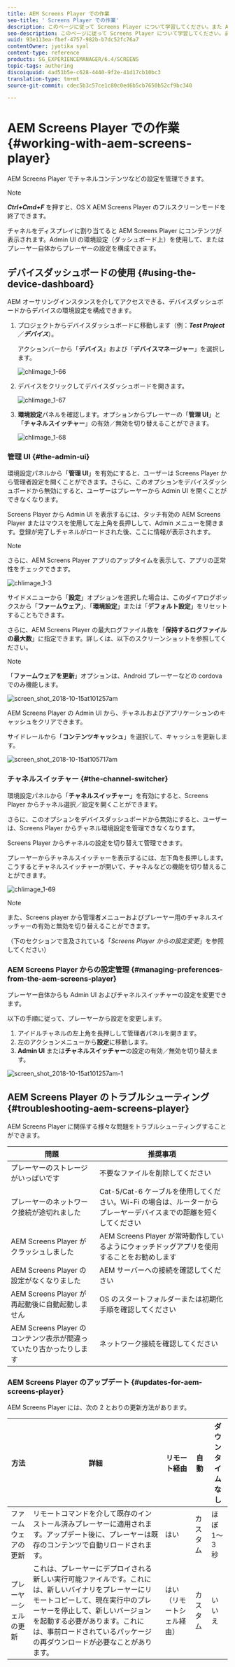 ```yaml
---
title: AEM Screens Player での作業
seo-title: ' Screens Player での作業'
description: このページに従って Screens Player について学習してください。また Admin UI とチャネルスイッチャーについても説明します。
seo-description: このページに従って Screens Player について学習してください。また Admin UI とチャネルスイッチャーについても説明します。
uuid: 93e113ea-fbef-4757-982b-b7dc52fc76a7
contentOwner: jyotika syal
content-type: reference
products: SG_EXPERIENCEMANAGER/6.4/SCREENS
topic-tags: authoring
discoiquuid: 4ad51b5e-c628-4440-9f2e-41d17cb10bc3
translation-type: tm+mt
source-git-commit: cdec5b3c57ce1c80c0ed6b5cb7650b52cf9bc340

---
```



# AEM Screens Player での作業{#working-with-aem-screens-player}

AEM Screens Player でチャネルコンテンツなどの設定を管理できます。

>[!NOTE]
>
>***Ctrl+Cmd+F*** を押すと、OS X AEM Screens Player のフルスクリーンモードを終了できます。

チャネルをディスプレイに割り当てると AEM Screens Player にコンテンツが表示されます。Admin UI の環境設定（ダッシュボード上）を使用して、またはプレーヤー自体からプレーヤーの設定を構成できます。

## デバイスダッシュボードの使用 {#using-the-device-dashboard}

AEM オーサリングインスタンスを介してアクセスできる、デバイスダッシュボードからデバイスの環境設定を構成できます。

1. プロジェクトからデバイスダッシュボードに移動します（例：***Test Project***／***デバイス***）。

   アクションバーから「**デバイス**」および「**デバイスマネージャー**」を選択します。

   ![chlimage_1-66](assets/chlimage_1-66.png)

1. デバイスをクリックしてデバイスダッシュボードを開きます。

   ![chlimage_1-67](assets/chlimage_1-67.png)

1. **環境設定**&#x200B;パネルを確認します。オプションからプレーヤーの「**管理 UI**」と「**チャネルスイッチャー**」の有効／無効を切り替えることができます。

   ![chlimage_1-68](assets/chlimage_1-68.png)

### 管理 UI {#the-admin-ui}

環境設定パネルから「**管理 UI**」を有効にすると、ユーザーは Screens Player から管理者設定を開くことができます。さらに、このオプションをデバイスダッシュボードから無効にすると、ユーザーはプレーヤーから Admin UI を開くことができなくなります。

Screens Player から Admin UI を表示するには、タッチ有効の AEM Screens Player またはマウスを使用して左上角を長押しして、Admin メニューを開きます。登録が完了しチャネルがロードされた後、ここに情報が表示されます。

>[!NOTE]
>
>さらに、AEM Screens Player アプリのアップタイムを表示して、アプリの正常性をチェックできます。

![chlimage_1-3](assets/chlimage_1-3.gif)

サイドメニューから「**設定**」オプションを選択した場合は、このダイアログボックスから「**ファームウェア**」、「**環境設定**」または「**デフォルト設定**」をリセットすることもできます。

さらに、AEM Screens Player の最大ログファイル数を「**保持するログファイルの最大数**」に指定できます。詳しくは、以下のスクリーンショットを参照してください。

>[!NOTE]
>
>「**ファームウェアを更新**」オプションは、Android プレーヤーなどの cordova でのみ機能します。

![screen_shot_2018-10-15at101257am](assets/screen_shot_2018-10-15at101257am.png)

AEM Screens Player の Admin UI から、チャネルおよびアプリケーションのキャッシュをクリアできます。

サイドレールから「**コンテンツキャッシュ**」を選択して、キャッシュを更新します。

![screen_shot_2018-10-15at105717am](assets/screen_shot_2018-10-15at105717am.png)

### チャネルスイッチャー {#the-channel-switcher}

環境設定パネルから「**チャネルスイッチャー**」を有効にすると、Screens Player からチャネル選択／設定を開くことができます。

さらに、このオプションをデバイスダッシュボードから無効にすると、ユーザーは、Screens Player からチャネル環境設定を管理できなくなります。

Screens Player からチャネルの設定を切り替えて管理できます。

プレーヤーからチャネルスイッチャーを表示するには、左下角を長押しします。こうするとチャネルスイッチャーが開いて、チャネルなどの機能を切り替えることができます。

![chlimage_1-69](assets/chlimage_1-69.png)

>[!NOTE]
>
>また、Screens player から管理者メニューおよびプレーヤー用のチャネルスイッチャーの有効と無効を切り替えることができます。
>
>（下のセクションで言及されている「*Screens Player からの設定変更*」を参照してください）

### AEM Screens Player からの設定管理 {#managing-preferences-from-the-aem-screens-player}

プレーヤー自体からも Admin UI およびチャネルスイッチャーの設定を変更できます。

以下の手順に従って、プレーヤーから設定を変更します。

1. アイドルチャネルの左上角を長押しして管理者パネルを開きます。
1. 左のアクションメニューから&#x200B;**設定**&#x200B;に移動します。
1. **Admin UI** または&#x200B;**チャネルスイッチャー**&#x200B;の設定の有効／無効を切り替えます。

![screen_shot_2018-10-15at101257am-1](assets/screen_shot_2018-10-15at101257am-1.png)

## AEM Screens Player のトラブルシューティング {#troubleshooting-aem-screens-player}

AEM Screens Player に関係する様々な問題をトラブルシューティングすることができます。

| **問題** | **推奨事項** |
|---|---|
| プレーヤーのストレージがいっぱいです | 不要なファイルを削除してください |
| プレーヤーのネットワーク接続が途切れました | Cat-5/Cat-6 ケーブルを使用してください。Wi-Fi の場合は、ルーターからプレーヤーデバイスまでの距離を短くしてください |
| AEM Screens Player がクラッシュしました | AEM Screens Player が常時動作しているようにウォッチドッグアプリを使用することをお勧めします |
| AEM Screens Player の設定がなくなりました | AEM サーバーへの接続を確認してください |
| AEM Screens Player が再起動後に自動起動しません | OS のスタートフォルダーまたは初期化手順を確認してください |
| AEM Screens Player のコンテンツ表示が間違っていたり古かったりします | ネットワーク接続を確認してください |

### AEM Screens Player のアップデート {#updates-for-aem-screens-player}

AEM Screens Player には、次の 2 とおりの更新方法があります。

| **方法** | **詳細** | **リモート経由** | **自動** | **ダウンタイムなし** |
|---|---|---|---|---|
| ファームウェアの更新 | リモートコマンドを介して既存のインストール済みプレーヤーに適用されます。アップデート後に、プレーヤーは既存のコンテンツで自動リロードされます。 | はい | カスタム | ほぼ 1～3 秒 |
| プレーヤーシェルの更新 | これは、プレーヤーにデプロイされる新しい実行可能ファイルです。これには、新しいバイナリをプレーヤーにリモートコピーして、現在実行中のプレーヤーを停止して、新しいバージョンを起動する必要があります。これには、事前ロードされているパッケージの再ダウンロードが必要なことがあります。 | はい（リモートシェル経由） | カスタム | いいえ |

